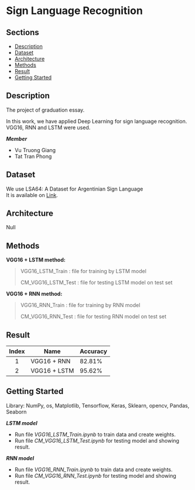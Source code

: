 # Sign Language Recognition

## Sections
- [Description](#description)
- [Dataset](#dataset)
- [Architecture](#architecture)
- [Methods](#methods)
- [Result](#result)
- [Getting Started](#getting-started)
## Description
<p>The project of graduation essay.</p>
<p>In this work, we have applied Deep Learning for sign language recognition. VGG16, RNN and LSTM were used.</p>

***Member***
* Vu Truong Giang
* Tat Tran Phong

## Dataset
We use LSA64: A Dataset for Argentinian Sign Language <br />
It is available on [Link](http://facundoq.github.io/datasets/lsa64/).

## Architecture
<p>Null</p>

## Methods
**VGG16 + LSTM method:**
> VGG16_LSTM_Train : file for training by LSTM model
> 
> CM_VGG16_LSTM_Test : file for testing LSTM model on test set

**VGG16 + RNN method:**
> VGG16_RNN_Train : file for training by RNN model
> 
> CM_VGG16_RNN_Test : file for testing RNN model on test set

## Result
| Index | Name | Accuracy |
| :---: | ---- | --- |
| 1 | VGG16 + RNN | 82.81% | 
| 2 | VGG16 + LSTM | 95.62% |
## Getting Started
<p>Library: NumPy, os, Matplotlib, Tensorflow, Keras, Sklearn, opencv, Pandas, Seaborn</p>

***LSTM model***
- Run file *VGG16_LSTM_Train.ipynb* to train data and create weights.
- Run file *CM_VGG16_LSTM_Test.ipynb* for testing model and showing result.

***RNN model***
- Run file *VGG16_RNN_Train.ipynb* to train data and create weights.
- Run file *CM_VGG16_RNN_Test.ipynb* for testing model and showing result.
